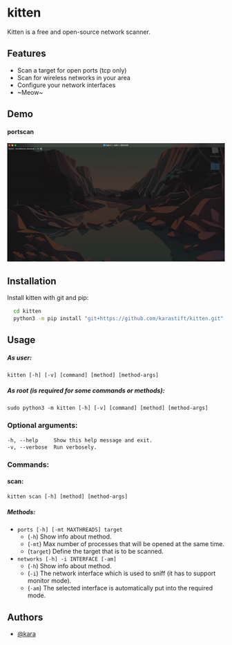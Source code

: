 
# kitten

Kitten is a free and open-source network scanner.
## Features

- Scan a target for open ports (tcp only)
- Scan for wireless networks in your area
- Configure your network interfaces
- ~Meow~
## Demo

#### portscan
![portscan demo gif](https://raw.githubusercontent.com/karastift/kitten/main/doc/portscan_gif.gif)
## Installation

Install kitten with git and pip:

```bash
  cd kitten
  python3 -m pip install "git+https://github.com/karastift/kitten.git"
```

## Usage

##### As user:
```
kitten [-h] [-v] [command] [method] [method-args]
```
##### As root (is required for some commands or methods):
```
sudo python3 -m kitten [-h] [-v] [command] [method] [method-args]
```
### Optional arguments:
```
-h, --help     Show this help message and exit.
-v, --verbose  Run verbosely.
```
### Commands:
#### scan:
```
kitten scan [-h] [method] [method-args]
```
##### Methods:
* `ports [-h] [-mt MAXTHREADS] target`
    * (`-h`) Show info about method.
    * (`-mt`) Max number of processes that will be opened at the same time.
    * (`target`) Define the target that is to be scanned.
* `networks [-h] -i INTERFACE [-am]`
    * (`-h`) Show info about method.
    * (`-i`) The network interface which is used to sniff (it has to support monitor mode).
    * (`-am`) The selected interface is automatically put into the required mode.
## Authors

- [@kara](https://www.github.com/karastift)

  
